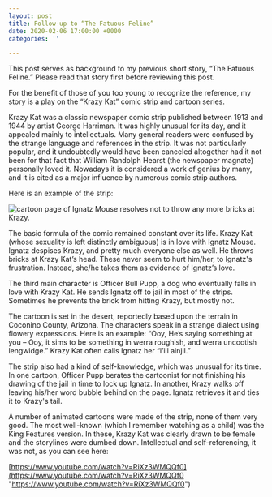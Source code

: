 ```yaml
---
layout: post
title: Follow-up to “The Fatuous Feline”
date: 2020-02-06 17:00:00 +0000
categories: ''

---
```

This post serves as background to my previous short story, “The Fatuous Feline.” Please read that story first before reviewing this post.

For the benefit of those of you too young to recognize the reference, my story is a play on the “Krazy Kat” comic strip and cartoon series.

Krazy Kat was a classic newspaper comic strip published between 1913 and 1944 by artist George Harriman. It was highly unusual for its day, and it appealed mainly to intellectuals. Many general readers were confused by the strange language and references in the strip. It was not particularly popular, and it undoubtedly would have been canceled altogether had it not been for that fact that William Randolph Hearst (the newspaper magnate) personally loved it. Nowadays it is considered a work of genius by many, and it is cited as a major influence by numerous comic strip authors.

Here is an example of the strip:

![cartoon page of Ignatz Mouse resolves not to throw any more bricks at Krazy.](https://upload.wikimedia.org/wikipedia/commons/1/1a/Krazykat.jpg)

The basic formula of the comic remained constant over its life. Krazy Kat (whose sexuality is left distinctly ambiguous) is in love with Ignatz Mouse. Ignatz despises Krazy, and pretty much everyone else as well. He throws bricks at Krazy Kat’s head. These never seem to hurt him/her, to Ignatz's frustration. Instead, she/he takes them as evidence of Ignatz’s love.

The third main character is Officer Bull Pupp, a dog who eventually falls in love with Krazy Kat. He sends Ignatz off to jail in most of the strips. Sometimes he prevents the brick from hitting Krazy, but mostly not.

The cartoon is set in the desert, reportedly based upon the terrain in Coconino County, Arizona. The characters speak in a strange dialect using flowery expressions. Here is an example: “Ooy, He’s saying something at you – Ooy, it sims to be something in werra roughish, and werra uncootish lengwidge.” Krazy Kat often calls Ignatz her “l’ill ainjil.”

The strip also had a kind of self-knowledge, which was unusual for its time. In one cartoon, Officer Pupp berates the cartoonist for not finishing his drawing of the jail in time to lock up Ignatz. In another, Krazy walks off leaving his/her word bubble behind on the page. Ignatz retrieves it and ties it to Krazy's tail.

A number of animated cartoons were made of the strip, none of them very good. The most well-known (which I remember watching as a child) was the King Features version. In these, Krazy Kat was clearly drawn to be female and the storylines were dumbed down. Intellectual and self-referencing, it was not, as you can see here:

[https://www.youtube.com/watch?v=RiXz3WMQQf0](https://www.youtube.com/watch?v=RiXz3WMQQf0 "https://www.youtube.com/watch?v=RiXz3WMQQf0")